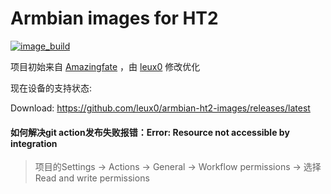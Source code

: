 # Armbian images for HT2
[![image_build](https://github.com/leux0/armbian-ht2-images/workflows/Build/badge.svg)](https://github.com/leux0/armbian-ht2-images/actions/workflows/build.yml)

项目初始来自 [Amazingfate](https://github.com/amazingfate/armbian-h88k-images) ，由 [leux0](https://github.com/leux0/armbian-ht2-images) 修改优化

现在设备的支持状态:

Download: https://github.com/leux0/armbian-ht2-images/releases/latest


#### 如何解决git action发布失败报错：Error: Resource not accessible by integration

> 项目的Settings -> Actions -> General -> Workflow permissions -> 选择Read and write permissions
